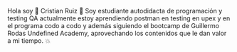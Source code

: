 Hola soy :rotating_light: Cristian Ruiz :rotating_light:
Soy estudiante autodidacta de programación y testing QA actualmente estoy aprendiendo postman en testing en upex y en el programa codo a codo y además siguiendo el bootcamp de Guillermo Rodas Undefined Academy, aprovechando los contenidos que le dan valor a mi tiempo. :boom:
